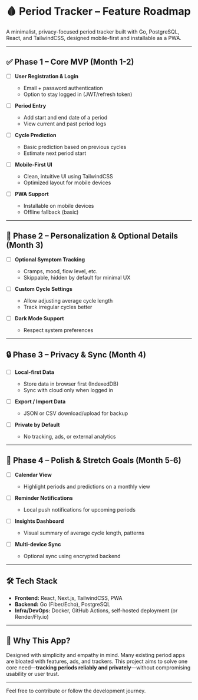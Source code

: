# 🩸 Period Tracker – Feature Roadmap

A minimalist, privacy-focused period tracker built with Go, PostgreSQL, React, and TailwindCSS, designed mobile-first and installable as a PWA.

---

## ✅ Phase 1 – Core MVP (Month 1-2)

- [ ] **User Registration & Login**
  - Email + password authentication
  - Option to stay logged in (JWT/refresh token)

- [ ] **Period Entry**
  - Add start and end date of a period
  - View current and past period logs

- [ ] **Cycle Prediction**
  - Basic prediction based on previous cycles
  - Estimate next period start

- [ ] **Mobile-First UI**
  - Clean, intuitive UI using TailwindCSS
  - Optimized layout for mobile devices

- [ ] **PWA Support**
  - Installable on mobile devices
  - Offline fallback (basic)

---

## 🌿 Phase 2 – Personalization & Optional Details (Month 3)

- [ ] **Optional Symptom Tracking**
  - Cramps, mood, flow level, etc.
  - Skippable, hidden by default for minimal UX

- [ ] **Custom Cycle Settings**
  - Allow adjusting average cycle length
  - Track irregular cycles better

- [ ] **Dark Mode Support**
  - Respect system preferences

---

## 🔒 Phase 3 – Privacy & Sync (Month 4)

- [ ] **Local-first Data**
  - Store data in browser first (IndexedDB)
  - Sync with cloud only when logged in

- [ ] **Export / Import Data**
  - JSON or CSV download/upload for backup

- [ ] **Private by Default**
  - No tracking, ads, or external analytics

---

## 🚀 Phase 4 – Polish & Stretch Goals (Month 5-6)

- [ ] **Calendar View**
  - Highlight periods and predictions on a monthly view

- [ ] **Reminder Notifications**
  - Local push notifications for upcoming periods

- [ ] **Insights Dashboard**
  - Visual summary of average cycle length, patterns

- [ ] **Multi-device Sync**
  - Optional sync using encrypted backend

---

## 🛠️ Tech Stack

- **Frontend:** React, Next.js, TailwindCSS, PWA
- **Backend:** Go (Fiber/Echo), PostgreSQL
- **Infra/DevOps:** Docker, GitHub Actions, self-hosted deployment (or Render/Fly.io)

---

## 🙋 Why This App?

Designed with simplicity and empathy in mind. Many existing period apps are bloated with features, ads, and trackers. This project aims to solve one core need—**tracking periods reliably and privately**—without compromising usability or user trust.

---

Feel free to contribute or follow the development journey.
